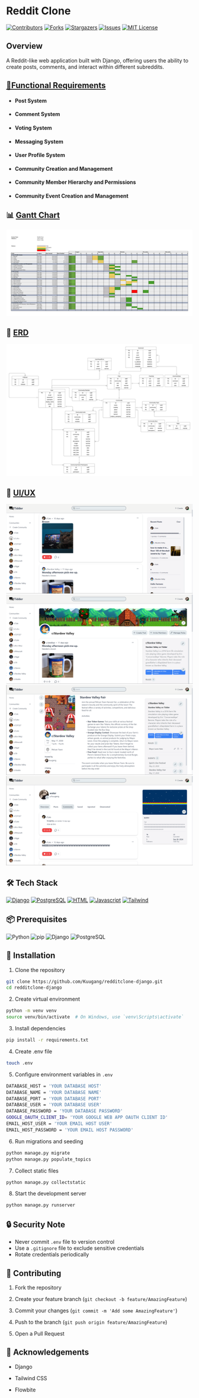 
# Reddit Clone


[![Contributors][contributors-shield]][contributors-url] [![Forks][forks-shield]][forks-url] [![Stargazers][stars-shield]][stars-url] [![Issues][issues-shield]][issues-url] [![MIT License][license-shield]][license-url]

  

## Overview

A Reddit-like web application built with Django, offering users the ability to create posts, comments, and interact within different subreddits.

## [📝Functional Requirements ](https://github.com/Kuugang/redditclone-django/blob/main/REQUIREMENTS.md)
- #### Post System
- #### Comment System
- #### Voting System
- #### Messaging System
- #### User Profile System
- #### Community Creation and Management
- #### Community Member Hierarchy and Permissions
- #### Community Event Creation and Management

## 📊 [Gantt Chart](https://cebuinstituteoftechnology-my.sharepoint.com/:x:/g/personal/jake_bajo_cit_edu/Ee29YTLKZ1pLtF9Xad1_AwoB7-jkcPAkn0pUXL2K43xK2A?e=ADtZYN)

![Gantt Chart](documentation/Images/GanttChart.jpg)

## 🔗 [ERD](https://lucid.app/lucidchart/97505632-7c36-4a42-8e0b-0c35e601ae62/edit?viewport_loc=472%2C-102%2C3328%2C1664%2C0_0&invitationId=inv_464b9039-4bae-4303-9247-44c7dba671cd)

![ERD](documentation/Images/ERD.png)


## 🎨 [UI/UX](<https://www.figma.com/design/NGYo7aSrLyiRIMNURErlfU/Reddit-Material-Design-Redesign-(Community)?node-id=174-887&node-type=frame&t=mZZ28ghmMMy0gySY-0>)

![1](documentation/Images/1.png)
![2](documentation/Images/2.png)
![3](documentation/Images/3.png)
![4](documentation/Images/4.png)

  

## 🛠 Tech Stack
[![Django][Django.com]][Django-url] [![PostgreSQL][PostgreSQL.com]][PostgreSQL-url] [![HTML][HTML.com]][HTML-url]  [![Javascript][Javascript.com]][Javascript-url] [![Tailwind][Tailwindcss.com]][Tailwind-url]  

  

## 📦 Prerequisites
<div>
  <img src="https://img.shields.io/badge/Python-3776AB?style=for-the-badge&logo=python&logoColor=white" alt="Python">
  <img src="https://img.shields.io/badge/pip-3775A9?style=for-the-badge&logo=pypi&logoColor=white" alt="pip">
  <img src="https://img.shields.io/badge/Django-092E20?style=for-the-badge&logo=django&logoColor=white" alt="Django">
  <img src="https://img.shields.io/badge/PostgreSQL-316192?style=for-the-badge&logo=postgresql&logoColor=white" alt="PostgreSQL">
</div>
  

## 🚀 Installation

1. Clone the repository

```bash
git clone https://github.com/Kuugang/redditclone-django.git
cd redditclone-django
```

  

2. Create virtual environment

```bash
python -m venv venv
source venv/bin/activate  # On Windows, use `venv\Scripts\activate`
```

  

3. Install dependencies

```bash
pip install -r requirements.txt
```

  
4. Create .env file

```bash
touch .env
```

5. Configure environment variables in `.env`

```bash
DATABASE_HOST = 'YOUR DATABASE HOST'
DATABASE_NAME = 'YOUR DATABASE NAME'
DATABASE_PORT = 'YOUR DATABASE PORT'
DATABASE_USER = 'YOUR DATABASE USER'
DATABASE_PASSWORD = 'YOUR DATABASE PASSWORD'
GOOGLE_OAUTH_CLIENT_ID= 'YOUR GOOGLE WEB APP OAUTH CLIENT ID'
EMAIL_HOST_USER = 'YOUR EMAIL HOST USER'
EMAIL_HOST_PASSWORD = 'YOUR EMAIL HOST PASSWORD'
```
  
6. Run migrations and seeding

```bash
python manage.py migrate
python manage.py populate_topics
```

7. Collect static files

```bash
python manage.py collectstatic
```

8. Start the development server

```bash
python manage.py runserver
```
## 🔒 Security Note

-   Never commit `.env` file to version control
-   Use a `.gitignore` file to exclude sensitive credentials
-   Rotate credentials periodically
  

## 🤝 Contributing

1. Fork the repository

2. Create your feature branch (`git checkout -b feature/AmazingFeature`)

3. Commit your changes (`git commit -m 'Add some AmazingFeature'`)

4. Push to the branch (`git push origin feature/AmazingFeature`)

5. Open a Pull Request

  
  

## 🎉 Acknowledgements

- Django

- Tailwind CSS

- Flowbite

  

<!-- MARKDOWN LINKS & IMAGES -->

[contributors-shield]:  https://img.shields.io/github/contributors/Kuugang/redditclone-django.svg?style=for-the-badge

[contributors-url]:  https://github.com/Kuugang/redditclone-django/graphs/contributors

[forks-shield]:  https://img.shields.io/github/forks/Kuugang/redditclone-django.svg?style=for-the-badge

[forks-url]:  https://github.com/Kuugang/redditclone-django/network/members

[stars-shield]:  https://img.shields.io/github/stars/Kuugang/redditclone-django.svg?style=for-the-badge

[stars-url]:  https://github.com/Kuugang/redditclone-django/stargazers

[issues-shield]:  https://img.shields.io/github/issues/Kuugang/redditclone-django.svg?style=for-the-badge

[issues-url]:  https://github.com/Kuugang/redditclone-django/issues

[license-shield]:  https://img.shields.io/github/license/Kuugang/redditclone-django.svg?style=for-the-badge

[license-url]:  https://github.com/Kuugang/redditclone-django/blob/master/LICENSE.txt

  

[PostgreSQL-url]:  https://www.postgresql.org/

[PostgreSQL.com]:  https://img.shields.io/badge/PostgreSQL-316192?style=for-the-badge&logo=postgresql&logoColor=white

[Python-url]:  https://www.python.org/

[Python.com]:  https://img.shields.io/badge/Python-3776AB?style=for-the-badge&logo=python&logoColor=white

[Pip-url]:  https://pip.pypa.io/

[Pip.com]:  https://img.shields.io/badge/pip-3775A9?style=for-the-badge&logo=pypi&logoColor=white

[Django-url]:  https://www.djangoproject.com/

[Django.com]:  https://img.shields.io/badge/Django-092E20?style=for-the-badge&logo=django&logoColor=white

[Tailwind-url]:  https://tailwindcss.com/

[Tailwindcss.com]:  https://img.shields.io/badge/Tailwind_CSS-38B2AC?style=for-the-badge&logo=tailwind-css&logoColor=white

[HTML-url]:  https://html.com/

[HTML.com]:  https://img.shields.io/badge/HTML5-E34F26?style=for-the-badge&logo=html5&logoColor=white

[Javascript-url]:  https://www.javascript.com/

[Javascript.com]:  https://img.shields.io/badge/JavaScript-F7DF1E?style=for-the-badge&logo=javascript&logoColor=black